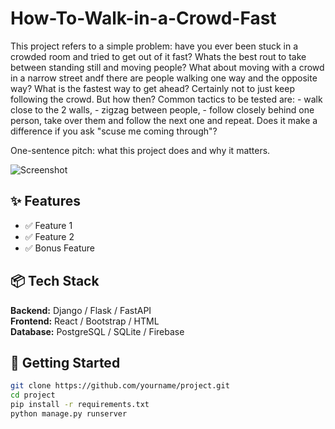 # How-To-Walk-in-a-Crowd-Fast
This project refers to a simple problem: have you ever been stuck in a crowded room and tried to get out of it fast? Whats the best rout to take between standing still and moving people? What about moving with a crowd in a narrow street andf there are people walking one way and the opposite way? What is the fastest way to get ahead? Certainly not to just keep following the crowd. But how then? Common tactics to be tested are: - walk close to the 2 walls, - zigzag between people, - follow closely behind one person, take over them and follow the next one and repeat. Does it make a difference if you ask "scuse me coming through"?

One-sentence pitch: what this project does and why it matters.

![Screenshot](url_to_screenshot_or_demo.gif)

## ✨ Features
- ✅ Feature 1
- ✅ Feature 2
- ✅ Bonus Feature

## 📦 Tech Stack
**Backend:** Django / Flask / FastAPI  
**Frontend:** React / Bootstrap / HTML  
**Database:** PostgreSQL / SQLite / Firebase

## 🚀 Getting Started
```bash
git clone https://github.com/yourname/project.git
cd project
pip install -r requirements.txt
python manage.py runserver
